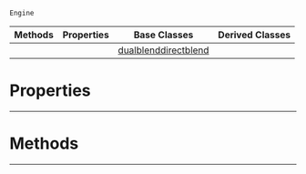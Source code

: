  `Engine`

|Methods|Properties|Base Classes|Derived Classes|
|---|---|---|---|
| | |[dualblenddirectblend](dualblenddirectblend.md)| |


 #  Properties


---  
 #  Methods


---  
 

 